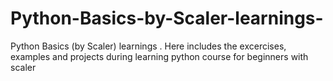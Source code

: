 # Python-Basics-by-Scaler-learnings-
Python Basics (by Scaler) learnings . Here includes the excercises, examples and projects during learning python course for beginners with scaler 
